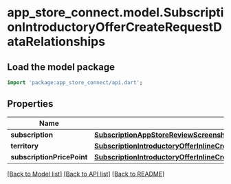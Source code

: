 # app_store_connect.model.SubscriptionIntroductoryOfferCreateRequestDataRelationships

## Load the model package
```dart
import 'package:app_store_connect/api.dart';
```

## Properties
Name | Type | Description | Notes
------------ | ------------- | ------------- | -------------
**subscription** | [**SubscriptionAppStoreReviewScreenshotCreateRequestDataRelationshipsSubscription**](SubscriptionAppStoreReviewScreenshotCreateRequestDataRelationshipsSubscription.md) |  | 
**territory** | [**SubscriptionIntroductoryOfferInlineCreateRelationshipsTerritory**](SubscriptionIntroductoryOfferInlineCreateRelationshipsTerritory.md) |  | [optional] 
**subscriptionPricePoint** | [**SubscriptionIntroductoryOfferInlineCreateRelationshipsSubscriptionPricePoint**](SubscriptionIntroductoryOfferInlineCreateRelationshipsSubscriptionPricePoint.md) |  | [optional] 

[[Back to Model list]](../README.md#documentation-for-models) [[Back to API list]](../README.md#documentation-for-api-endpoints) [[Back to README]](../README.md)


